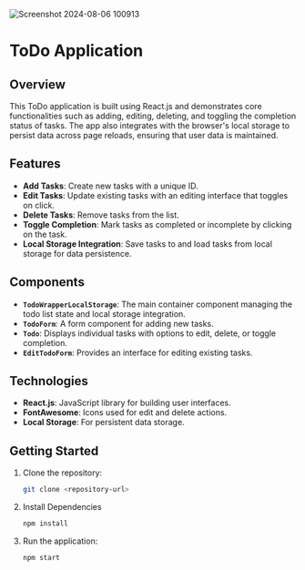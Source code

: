 ![Screenshot 2024-08-06 100913](https://github.com/user-attachments/assets/32d27a91-db68-4242-bd75-e4a7e3746a5b)

# ToDo Application

## Overview

This ToDo application is built using React.js and demonstrates core functionalities such as adding, editing, deleting, and toggling the completion status of tasks. The app also integrates with the browser's local storage to persist data across page reloads, ensuring that user data is maintained.

## Features

- **Add Tasks**: Create new tasks with a unique ID.
- **Edit Tasks**: Update existing tasks with an editing interface that toggles on click.
- **Delete Tasks**: Remove tasks from the list.
- **Toggle Completion**: Mark tasks as completed or incomplete by clicking on the task.
- **Local Storage Integration**: Save tasks to and load tasks from local storage for data persistence.

## Components

- **`TodoWrapperLocalStorage`**: The main container component managing the todo list state and local storage integration.
- **`TodoForm`**: A form component for adding new tasks.
- **`Todo`**: Displays individual tasks with options to edit, delete, or toggle completion.
- **`EditTodoForm`**: Provides an interface for editing existing tasks.

## Technologies

- **React.js**: JavaScript library for building user interfaces.
- **FontAwesome**: Icons used for edit and delete actions.
- **Local Storage**: For persistent data storage.

## Getting Started

1. Clone the repository:
   ```bash
   git clone <repository-url>
2. Install Dependencies
   ```bash
   npm install
3. Run the application:
   ```bash
   npm start

